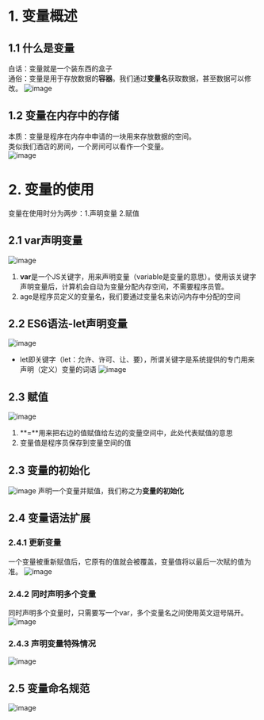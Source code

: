 # 1. 变量概述
## 1.1 什么是变量
白话：变量就是一个装东西的盒子  
通俗：变量是用于存放数据的**容器**。我们通过**变量名**获取数据，甚至数据可以修改。
![image](https://github.com/Happy-jianghui/Frontend-Learning/assets/98568967/736c9086-b7e4-4ae2-a116-d85bcda56dff)

## 1.2 变量在内存中的存储
本质：变量是程序在内存中申请的一块用来存放数据的空间。  
类似我们酒店的房间，一个房间可以看作一个变量。  
![image](https://github.com/Happy-jianghui/Frontend-Learning/assets/98568967/fa465afa-2d2d-4e05-b0ef-34fd04ee5ab4)

# 2. 变量的使用
变量在使用时分为两步：1.声明变量 2.赋值

## 2.1 var声明变量
![image](https://github.com/Happy-jianghui/Frontend-Learning/assets/98568967/1177d715-f95d-495f-abf4-e93e82d2b7d7)
 1. **var**是一个JS关键字，用来声明变量（variable是变量的意思）。使用该关键字声明变量后，计算机会自动为变量分配内存空间，不需要程序员管。
 2. age是程序员定义的变量名，我们要通过变量名来访问内存中分配的空间

## 2.2 ES6语法-let声明变量
![image](https://github.com/Happy-jianghui/Frontend-Learning/assets/98568967/fd86d115-b235-4d83-8df0-34c222ffe2e2)
 - let即关键字（let：允许、许可、让、要），所谓关键字是系统提供的专门用来声明（定义）变量的词语
![image](https://github.com/Happy-jianghui/Frontend-Learning/assets/98568967/4d98d802-bb9f-4c74-91eb-8f409c9241b8)

## 2.3 赋值
![image](https://github.com/Happy-jianghui/Frontend-Learning/assets/98568967/babac385-7ca9-4ea3-99c5-387af4fb02ee)
 1. **=**用来把右边的值赋值给左边的变量空间中，此处代表赋值的意思
 2. 变量值是程序员保存到变量空间的值

## 2.3 变量的初始化
![image](https://github.com/Happy-jianghui/Frontend-Learning/assets/98568967/31f955b2-0dd1-4d81-a8ee-fa026b2102e0)
声明一个变量并赋值，我们称之为**变量的初始化**

## 2.4 变量语法扩展
### 2.4.1 更新变量
一个变量被重新赋值后，它原有的值就会被覆盖，变量值将以最后一次赋的值为准。
![image](https://github.com/Happy-jianghui/Frontend-Learning/assets/98568967/ad1abd98-e66c-48ff-aef3-0272f264be8b)

### 2.4.2 同时声明多个变量
同时声明多个变量时，只需要写一个var，多个变量名之间使用英文逗号隔开。
![image](https://github.com/Happy-jianghui/Frontend-Learning/assets/98568967/b0cde02b-6e41-44ba-bc52-6f8d48ffe5bb)

### 2.4.3 声明变量特殊情况
![image](https://github.com/Happy-jianghui/Frontend-Learning/assets/98568967/327b0716-4165-46eb-a4ca-eced7ecb2c4e)


## 2.5 变量命名规范
![image](https://github.com/Happy-jianghui/Frontend-Learning/assets/98568967/2ee4650a-af30-483c-9265-7f71abd3ccdc)















